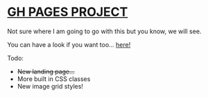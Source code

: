 # [GH PAGES PROJECT](http://cerebr4l.github.io/CEREBB-PAGES/)

Not sure where I am going to go with this but you know, we will see.

You can have a look if you want too... [here!](http://cerebr4l.github.io/CEREBB-PAGES/)

Todo: 
- ~~New landing page...~~
- More built in CSS classes
- New image grid styles!

